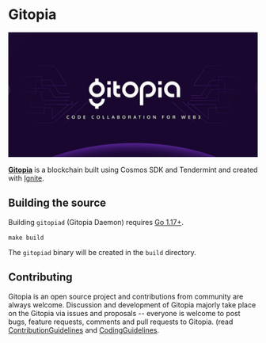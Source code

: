 # Gitopia
![Gitopia](https://github.com/gitopia/gitopia-web/blob/master/public/og-gitopia.jpg)

[**Gitopia**](https://gitopia.com/) is a blockchain built using Cosmos SDK and Tendermint and created with [Ignite](https://github.com/ignite/cli).

## Building the source

Building `gitopiad` (Gitopia Daemon) requires [Go 1.17+](https://golang.org/dl/).

```
make build
```

The `gitopiad` binary will be created in the `build` directory.

## Contributing

Gitopia is an open source project and contributions from community are always welcome. Discussion and development of Gitopia majorly take place on the Gitopia via issues and proposals -- everyone is welcome to post bugs, feature requests, comments and pull requests to Gitopia. (read [ContributionGuidelines](#) and [CodingGuidelines](#).
